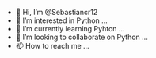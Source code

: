- 👋 Hi, I’m @Sebastiancr12
- 👀 I’m interested in Python ...
- 🌱 I’m currently learning Pyhton ...
- 💞️ I’m looking to collaborate on Python  ...
- 📫 How to reach me ...

<!---
Sebastiancr12/Sebastiancr12 is a ✨ special ✨ repository because its `README.md` (this file) appears on your GitHub profile.
You can click the Preview link to take a look at your changes.
--->
